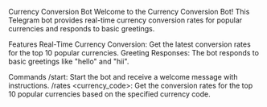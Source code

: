 Currency Conversion Bot
Welcome to the Currency Conversion Bot! This Telegram bot provides real-time currency conversion rates for popular currencies and responds to basic greetings.

Features
Real-Time Currency Conversion: Get the latest conversion rates for the top 10 popular currencies.
Greeting Responses: The bot responds to basic greetings like "hello" and "hii".


Commands
/start: Start the bot and receive a welcome message with instructions.
/rates <currency_code>: Get the conversion rates for the top 10 popular currencies based on the specified currency code.
